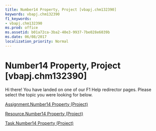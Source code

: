 ```yaml
---
title: Number14 Property, Project [vbapj.chm132390]
keywords: vbapj.chm132390
f1_keywords:
- vbapj.chm132390
ms.prod: office
ms.assetid: b01a72ca-3ba2-40e3-9937-7be028e6039b
ms.date: 06/08/2017
localization_priority: Normal
---
```



# Number14 Property, Project [vbapj.chm132390]

Hi there! You have landed on one of our F1 Help redirector pages. Please select the topic you were looking for below.

[Assignment.Number14 Property (Project)](http://msdn.microsoft.com/library/4e91d926-0bb5-034f-da83-9770517f0762%28Office.15%29.aspx)

[Resource.Number14 Property (Project)](http://msdn.microsoft.com/library/76e090f8-373f-7163-95a2-3b8e3451d2a4%28Office.15%29.aspx)

[Task.Number14 Property (Project)](http://msdn.microsoft.com/library/467e9764-3dba-d35b-34a8-088ab2df25d0%28Office.15%29.aspx)

